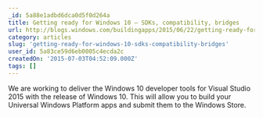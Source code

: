 ```yaml
---
_id: 5a88e1adbd6dca0d5f0d264a
title: Getting ready for Windows 10 – SDKs, compatibility, bridges
url: http://blogs.windows.com/buildingapps/2015/06/22/getting-ready-for-windows-10-sdks-compatibility-bridges/
category: articles
slug: 'getting-ready-for-windows-10-sdks-compatibility-bridges'
user_id: 5a83ce59d6eb0005c4ecda2c
createdOn: '2015-07-03T04:52:09.000Z'
tags: []
---
```


We are working to deliver the Windows 10 developer tools for Visual Studio 2015 with the release of Windows 10. This will allow you to build your Universal Windows Platform apps and submit them to the Windows Store.
